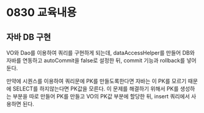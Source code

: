 # 0830 교육내용
## 자바 DB 구현
 VO와 Dao를 이용하여 쿼리를 구현하게 되는데, dataAccessHelper를 만들어 DB와 자바를 연동하고 autoCommit을 false로 설정한 뒤, commit 기능과 rollback를 넣어둔다.</br>

 만약에 시퀀스를 이용하여 쿼리문에 PK를 만들도록한다면 자바는 이 PK를 모르기 때문에 SELECT를 하지않는다면 PK값을 모른다. 이 문제를 해결하기 위해서 PK를 생성하는 부분을 따로 만들어 PK를 만들고 VO의 PK값 부분에 할당한 뒤, insert 쿼리에서 사용하면 된다.
 
